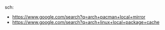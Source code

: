 sch:
- https://www.google.com/search?q=arch+pacman+local+mirror
- https://www.google.com/search?q=arch+linux+local+package+cache
